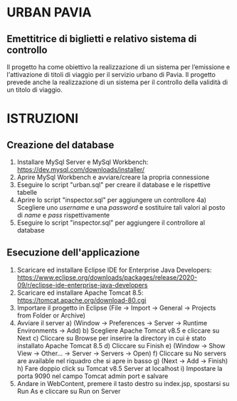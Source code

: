 # URBAN PAVIA
## Emettitrice di biglietti e relativo sistema di controllo

Il progetto ha come obiettivo la realizzazione di un sistema per l’emissione e l'attivazione di titoli di viaggio per il servizio urbano di Pavia. Il progetto prevede anche la realizzazione di un sistema per il controllo della validità di un titolo di viaggio.

# ISTRUZIONI
## Creazione del database

1) Installare MySql Server e MySql Workbench: https://dev.mysql.com/downloads/installer/
2) Aprire MySql Workbench e avviare/creare la propria connessione
3) Eseguire lo script "urban.sql" per creare il database e le rispettive tabelle
4) Aprire lo script "inspector.sql" per aggiungere un controllore
   4a) Scegliere uno *username* e una *password* e sostituire tali valori al posto di *name* e *pass* rispettivamente
5) Eseguire lo script "inspector.sql" per aggiungere il controllore al database

## Esecuzione dell'applicazione

1) Scaricare ed installare Eclipse IDE for Enterprise Java Developers: https://www.eclipse.org/downloads/packages/release/2020-09/r/eclipse-ide-enterprise-java-developers
2) Scaricare ed installare Apache Tomcat 8.5: https://tomcat.apache.org/download-80.cgi
3) Importare il progetto in Eclipse (File -> Import -> General -> Projects from Folder or Archive)
4) Avviare il server
a) (Window -> Preferences -> Server -> Runtime Environments -> Add)
b) Scegliere Apache Tomcat v8.5 e cliccare su Next
c) Cliccare su Browse per inserire la directory in cui è stato installato Apache Tomcat 8.5
d) Cliccare su Finish
e) (Window -> Show View -> Other... -> Server -> Servers -> Open)
f) Cliccare su No servers are available nel riquadro che si apre in basso
g) (Next -> Add -> Finish)
h) Fare doppio click su Tomcat v8.5 Server at localhost
i) Impostare la porta 9090 nel campo Tomcat admin port e salvare
5) Andare in WebContent, premere il tasto destro su index.jsp, spostarsi su Run As e cliccare su Run on Server
